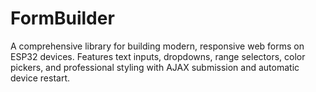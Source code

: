 # FormBuilder
A comprehensive library for building modern, responsive web forms on ESP32 devices. Features text inputs, dropdowns, range selectors, color pickers, and professional styling with AJAX submission and automatic device restart.

